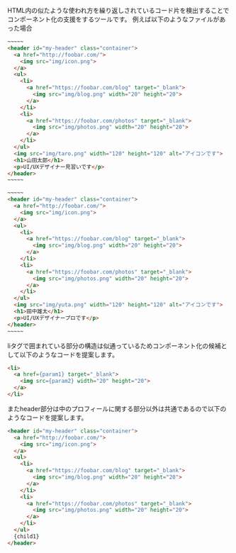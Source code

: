 HTML内の似たような使われ方を繰り返しされているコード片を検出することでコンポーネント化の支援をするツールです。
例えば以下のようなファイルがあった場合

```html sample1.html
~~~~~
<header id="my-header" class="container">
  <a href="http://foobar.com/">
    <img src="img/icon.png">
  </a>
  <ul>
    <li>
      <a href="https://foobar.com/blog" target="_blank">
        <img src="img/blog.png" width="20" height="20">
      </a>
    </li>
    <li>
      <a href="https://foobar.com/photos" target="_blank">
        <img src="img/photos.png" width="20" height="20">
      </a>
    </li>
  </ul>
  <img src="img/taro.png" width="120" height="120" alt="アイコンです">
  <h1>山田太郎</h1>
  <p>UI/UXデザイナー見習いです</p>
</header>
~~~~~
```

```html sample2.html
~~~~~
<header id="my-header" class="container">
  <a href="http://foobar.com/">
    <img src="img/icon.png">
  </a>
  <ul>
    <li>
      <a href="https://foobar.com/blog" target="_blank">
        <img src="img/blog.png" width="20" height="20">
      </a>
    </li>
    <li>
      <a href="https://foobar.com/photos" target="_blank">
        <img src="img/photos.png" width="20" height="20">
      </a>
    </li>
  </ul>
  <img src="img/yuta.png" width="120" height="120" alt="アイコンです">
  <h1>田中雄太</h1>
  <p>UI/UXデザイナープロです</p>
</header>
~~~~~
```

liタグで囲まれている部分の構造は似通っているためコンポーネント化の候補として以下のようなコードを提案します。
```html
<li>
  <a href={param1} target="_blank">
    <img src={param2} width="20" height="20">
  </a>
</li>
```

またheader部分は中のプロフィールに関する部分以外は共通であるので以下のようなコードを提案します。
```html
<header id="my-header" class="container">
  <a href="http://foobar.com/">
    <img src="img/icon.png">
  </a>
  <ul>
    <li>
      <a href="https://foobar.com/blog" target="_blank">
        <img src="img/blog.png" width="20" height="20">
      </a>
    </li>
    <li>
      <a href="https://foobar.com/photos" target="_blank">
        <img src="img/photos.png" width="20" height="20">
      </a>
    </li>
  </ul>
  {child1}
</header>
```